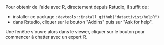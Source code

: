 Pour obtenir de l'aide avec R, directement depuis Rstudio, il suffit de :

- installer ce package : `devtools::install_github("datactivist/helpR")`
- dans Rstudio, cliquer sur le bouton "Addins" puis sur "Ask for help".

Une fenêtre s'ouvre alors dans le viewer, cliquer sur le bouton pour commencer à chatter avec un expert R.
